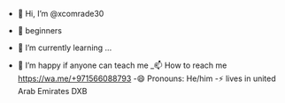 - 👋 Hi, I’m @xcomrade30
- 👀 beginners 
- 🌱 I’m currently learning ...

- 💞️ I’m happy if anyone can teach me
_📫 How to reach me https://wa.me/+971566088793
-😄 Pronouns: He/him
-⚡ lives in united Arab Emirates DXB

<!---
